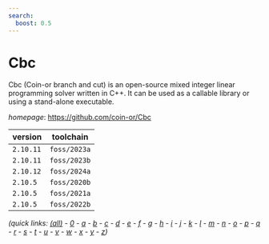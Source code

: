 ```yaml
---
search:
  boost: 0.5
---
```

# Cbc

Cbc (Coin-or branch and cut) is an open-source mixed integer linear programming solver written in C++. It can be used as a callable library or using a stand-alone executable.

*homepage*: <https://github.com/coin-or/Cbc>

version | toolchain
--------|----------
``2.10.11`` | ``foss/2023a``
``2.10.11`` | ``foss/2023b``
``2.10.12`` | ``foss/2024a``
``2.10.5`` | ``foss/2020b``
``2.10.5`` | ``foss/2021a``
``2.10.5`` | ``foss/2022b``


*(quick links: [(all)](../index.md) - [0](../0/index.md) - [a](../a/index.md) - [b](../b/index.md) - [c](../c/index.md) - [d](../d/index.md) - [e](../e/index.md) - [f](../f/index.md) - [g](../g/index.md) - [h](../h/index.md) - [i](../i/index.md) - [j](../j/index.md) - [k](../k/index.md) - [l](../l/index.md) - [m](../m/index.md) - [n](../n/index.md) - [o](../o/index.md) - [p](../p/index.md) - [q](../q/index.md) - [r](../r/index.md) - [s](../s/index.md) - [t](../t/index.md) - [u](../u/index.md) - [v](../v/index.md) - [w](../w/index.md) - [x](../x/index.md) - [y](../y/index.md) - [z](../z/index.md))*

